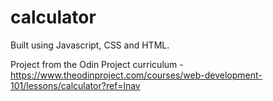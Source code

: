 # calculator

Built using Javascript, CSS and HTML. 

Project from the Odin Project curriculum - https://www.theodinproject.com/courses/web-development-101/lessons/calculator?ref=lnav
